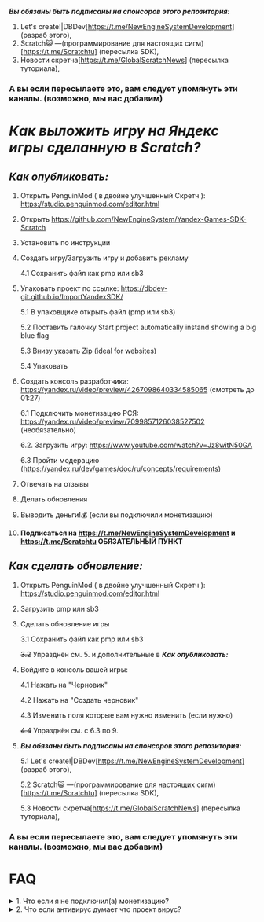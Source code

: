 ***Вы обязаны быть подписаны на спонсоров этого репозитория:***
1. Let's create!|DBDev[https://t.me/NewEngineSystemDevelopment] (разраб этого),
2. Scratch😺 —(программирование для настоящих сигм)[https://t.me/Scratchtu] (пересылка SDK),
3. Новости скретча[https://t.me/GlobalScratchNews] (пересылка туториала),
### **А вы если пересылаете это, вам следует упомянуть эти каналы. (возможно, мы вас добавим)**

# ***Как выложить игру на Яндекс игры сделанную в Scratch?***

## ***Как опубликовать:***
1. Открыть PenguinMod ( в двойне улучшенный Скретч ): https://studio.penguinmod.com/editor.html

2. Открыть https://github.com/NewEngineSystem/Yandex-Games-SDK-Scratch

3. Установить по инструкции

4. Создать игру/Загрузить игру и добавить рекламу

      4.1 Сохранить файл как pmp или sb3

5. Упаковать проект по ссылке: https://dbdev-git.github.io/ImportYandexSDK/

      5.1 В упаковщике открыть файл (pmp или sb3)

      5.2 Поставить галочку Start project automatically instand showing a big blue flag

      5.3 Внизу указать Zip (ideal for websites)

      5.4 Упаковать

6. Создать консоль разработчика:
https://yandex.ru/video/preview/4267098640334585065 (смотреть до 01:27)

      6.1 Подключить монетизацию РСЯ: https://yandex.ru/video/preview/7099857126038527502 (необязательно)

      6.2. Загрузить игру: https://www.youtube.com/watch?v=Jz8witN50GA

      6.3 Пройти модерацию (https://yandex.ru/dev/games/doc/ru/concepts/requirements)

7. Отвечать на отзывы

8. Делать обновления

9. Выводить деньги!💰 (если вы подключили монетизацию)

10. **Подписаться на https://t.me/NewEngineSystemDevelopment и https://t.me/Scratchtu 
ОБЯЗАТЕЛЬНЫЙ ПУНКТ**


## ***Как сделать обновление:***
1. Открыть PenguinMod ( в двойне улучшенный Скретч ): https://studio.penguinmod.com/editor.html

2. Загрузить pmp или sb3

3. Сделать обновление игры

      3.1 Сохранить файл как pmp или sb3

      ~~3.2~~ Упразднён см. 5. и дополнительные в ***Как опубликовать:***

4. Войдите в консоль вашей игры:

      4.1 Нажать на "Черновик"

      4.2 Нажать на "Создать черновик"

      4.3 Изменить поля которые вам нужно изменить (если нужно)

      ~~4.4~~ Упразднён см. с 6.3 по 9.

5. ***Вы обязаны быть подписаны на спонсоров этого репозитория:***

      5.1 Let's create!|DBDev[https://t.me/NewEngineSystemDevelopment] (разраб этого),

      5.2 Scratch😺 —(программирование для настоящих сигм)[https://t.me/Scratchtu] (пересылка SDK),

      5.3 Новости скретча[https://t.me/GlobalScratchNews] (пересылка туториала),

### **А вы если пересылаете это, вам следует упомянуть эти каналы. (возможно, мы вас добавим)**

# FAQ
<details>
<summary>1. Что если я не подключил(а) монетизацию?</summary>
<br>
Просто пролистайте в черновике, пока не найдёте "Комментарий разработчика" укажите там о том, что вы не хотите получать деньги с игры и нарочно не подключили монетизацию.
</details>
<details>
<summary>2. Что если антивирус думает что проект вирус?</summary>
<br>
Всё что здесь - безопасно: протестировано многими людьми, делайте так как вам хочется.
</details>
